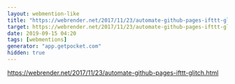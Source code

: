 ```yaml
---
layout: webmention-like
title: "https://webrender.net/2017/11/23/automate-github-pages-ifttt-glitch.html"
target: https://webrender.net/2017/11/23/automate-github-pages-ifttt-glitch.html
date: 2019-09-15 04:20
tags: [webmentions]
generator: "app.getpocket.com"
hidden: true
---
```


https://webrender.net/2017/11/23/automate-github-pages-ifttt-glitch.html